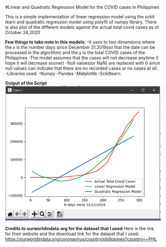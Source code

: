 #Linear and Quadratic Regression Model for the COVID cases in Philippines

This is a simple implementation of linear regression model using the sckit learn and quadratic regression model using polyfit of numpy library. There is also plot of the different models against the actual total covid cases as of October 24,2020

**Few things to take note in this models:**
-It uses to two dimensions where the x is the number days since December 31,2019(so that the date can be processed in the algortihm) and the y is the total COVID cases of the Philippines
-The model assumes that the cases will not decrease anytime (I hope it will decrease sooner)
-Null values(or NaN) are replaced with 0 since null values can indicate that there are no recorded cases or no cases at all.
-Libraries used:
    -Numpy
    -Pandas
    -Matplotlib
    -Sckitlearn

**Output of the Script**
![Output of the Script](Output.png)

**Credits to ourworldindata.org for the dataset that I used**
Here is the link for their website and the download link for the dataset that I used: <https://ourworldindata.org/coronavirus/country/philippines?country=~PHL>

